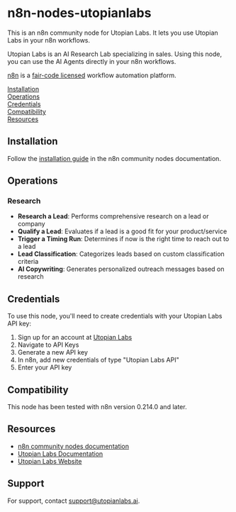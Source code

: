 # n8n-nodes-utopianlabs

This is an n8n community node for Utopian Labs. It lets you use Utopian Labs in your n8n workflows.

Utopian Labs is an AI Research Lab specializing in sales. Using this node, you can use the AI Agents directly in your n8n workflows.

[n8n](https://n8n.io/) is a [fair-code licensed](https://docs.n8n.io/reference/license/) workflow automation platform.

[Installation](#installation)  
[Operations](#operations)  
[Credentials](#credentials)  
[Compatibility](#compatibility)  
[Resources](#resources)

## Installation

Follow the [installation guide](https://docs.n8n.io/integrations/community-nodes/installation/) in the n8n community nodes documentation.

## Operations

### Research

- **Research a Lead**: Performs comprehensive research on a lead or company
- **Qualify a Lead**: Evaluates if a lead is a good fit for your product/service
- **Trigger a Timing Run**: Determines if now is the right time to reach out to a lead
- **Lead Classification**: Categorizes leads based on custom classification criteria
- **AI Copywriting**: Generates personalized outreach messages based on research

## Credentials

To use this node, you'll need to create credentials with your Utopian Labs API key:

1. Sign up for an account at [Utopian Labs](https://app.utopianlabs.ai)
2. Navigate to API Keys
3. Generate a new API key
4. In n8n, add new credentials of type "Utopian Labs API"
5. Enter your API key

## Compatibility

This node has been tested with n8n version 0.214.0 and later.

## Resources

- [n8n community nodes documentation](https://docs.n8n.io/integrations/community-nodes/)
- [Utopian Labs Documentation](https://docs.utopianlabs.ai)
- [Utopian Labs Website](https://utopianlabs.ai)

## Support

For support, contact support@utopianlabs.ai.
